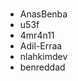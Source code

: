 #
<!--- PUT UR USERNAME HERE -->

- AnasBenba
- u53f 
- 4mr4n11
- Adil-Erraa
- nlahkimdev
- benreddad
<!--- DON'T TOUCH THIS PLZ -->
#
